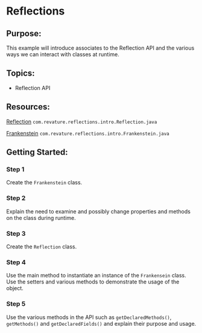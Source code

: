 # Reflections
## Purpose:
This example will introduce associates to the Reflection API and the various ways we can interact with classes at runtime.
## Topics:
* Reflection API
## Resources:
[Reflection](https://gitlab.com/revature_training/java-team/-/blob/master/java-standard-examples/java/src/main/java/com/revature/reflections/intro/Reflection.java) `com.revature.reflections.intro.Reflection.java`

[Frankenstein](https://gitlab.com/revature_training/java-team/-/blob/master/java-standard-examples/java/src/main/java/com/revature/reflections/intro/Frankenstein.java) `com.revature.reflections.intro.Frankenstein.java`
## Getting Started:
### Step 1
Create the `Frankenstein` class.
### Step 2
Explain the need to examine and possibly change properties and methods on the class during runtime.
### Step 3
Create the `Reflection` class.
### Step 4
Use the main method to instantiate an instance of the `Frankensein` class. Use the setters and various methods to demonstrate the usage of the object.
### Step 5
Use the various methods in the API such as `getDeclaredMethods()`, `getMethods()` and `getDeclaredFields()` and explain their purpose and usage.